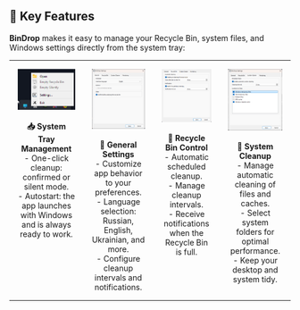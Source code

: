 ## 🌟 Key Features

**BinDrop** makes it easy to manage your Recycle Bin, system files, and Windows settings directly from the system tray:

<div align="center">

  <table>
    <tr>
      <td align="center" valign="top" style="padding: 15px;">
        <img src="img/traymenu.png" width="290px"><br><br>
        <b>📥 System Tray Management</b><br>
        - One-click cleanup: confirmed or silent mode.<br>
        - Autostart: the app launches with Windows and is always ready to work.
      </td>
      <td align="center" valign="top" style="padding: 15px;">
        <img src="img/general.png" width="290px"><br><br>
        <b>🔧 General Settings</b><br>
        - Customize app behavior to your preferences.<br>
        - Language selection: Russian, English, Ukrainian, and more.<br>
        - Configure cleanup intervals and notifications.
      </td>
      <td align="center" valign="top" style="padding: 15px;">
        <img src="img/recylcebin.png" width="290px"><br><br>
        <b>📸 Recycle Bin Control</b><br>
        - Automatic scheduled cleanup.<br>
        - Manage cleanup intervals.<br>
        - Receive notifications when the Recycle Bin is full.
      </td>
      <td align="center" valign="top" style="padding: 15px;">
        <img src="img/systemcleaner.png" width="290px"><br><br>
        <b>🧹 System Cleanup</b><br>
        - Manage automatic cleaning of files and caches.<br>
        - Select system folders for optimal performance.<br>
        - Keep your desktop and system tidy.
      </td>
    </tr>
  </table>

</div>
